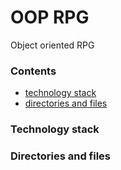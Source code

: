 # OOP RPG
Object oriented RPG

### Contents
* [technology stack](#technologystack)
* [directories and files](#directoriesandfiles)

### Technology stack

### Directories and files
